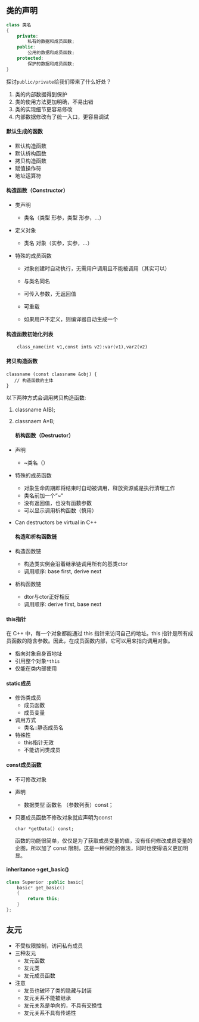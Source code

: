 ## 类的声明

```cpp
class 类名
{
    private:
        私有的数据和成员函数;
    public:
        公用的数据和成员函数;
    protected:
        保护的数据和成员函数;
}
```

探讨```public/private```给我们带来了什么好处？

1. 类的内部数据得到保护
2. 类的使用方法更加明确，不易出错
3. 类的实现细节更容易修改
4. 内部数据修改有了统一入口，更容易调试

#### 默认生成的函数

- 默认构造函数
- 默认析构函数
- 拷贝构造函数
- 赋值操作符
- 地址运算符

#### 构造函数（Constructor）

- 类声明
  
  - 类名（类型 形参，类型 形参，...）

- 定义对象
  
  - 类名 对象（实参，实参，...）

- 特殊的成员函数
  
  - 对象创建时自动执行，无需用户调用且不能被调用（其实可以）
  
  - 与类名同名
  
  - 可传入参数，无返回值
  
  - 可重载
  
  - 如果用户不定义，则编译器自动生成一个

#### 构造函数初始化列表

```
    class_name(int v1,const int& v2):var(v1),var2(v2)
```

#### 拷贝构造函数

```
classname (const classname &obj) {
   // 构造函数的主体
}
```

以下两种方式会调用拷贝构造函数:

1. classname A(B);

2. classnaem A=B;
   
   #### 析构函数（Destructor）
- 声明
  
  - ~类名（）

- 特殊的成员函数
  
  - 对象生命周期即将结束时自动被调用，释放资源或是执行清理工作
  - 类名前加一个“~“
  - 没有返回值，也没有函数参数
  - 可以显示调用析构函数（慎用）

- Can destructors be virtual in C++
  
  #### 构造和析构函数链

- 构造函数链
  
  - 构造类实例会沿着继承链调用所有的基类ctor
  - 调用顺序: base first, derive next

- 析构函数链
  
  - dtor与ctor正好相反
  - 调用顺序: derive first, base next

#### this指针

在 C++ 中，每一个对象都能通过 this 指针来访问自己的地址。this 指针是所有成员函数的隐含参数。因此，在成员函数内部，它可以用来指向调用对象。

- 指向对象自身首地址
- 引用整个对象```*this```
- 仅能在类内部使用

#### static成员

- 修饰类成员
  - 成员函数
  - 成员变量
- 调用方式
  - 类名::静态成员名
- 特殊性
  - this指针无效
  - 不能访问类成员

#### const成员函数

- 不可修改对象

- 声明
  
  - 数据类型 函数名 （参数列表）const；

- 只要成员函数不修改对象就应声明为const
  
  ```
  char *getData() const;
  ```
  
  函数的功能很简单，仅仅是为了获取成员变量的值，没有任何修改成员变量的企图，所以加了 const 限制，这是一种保险的做法，同时也使得语义更加明显。

#### inheritance→get_basic()

```c++
class Superior :public basic{
    basic* get_basic()
    {
        return this;
    }
};
```

## 友元

- 不受权限控制，访问私有成员
- 三种友元
  - 友元函数
  - 友元类
  - 友元成员函数
- 注意
  - 友员也破环了类的隐藏与封装
  - 友元关系不能被继承
  - 友元关系是单向的，不具有交换性
  - 友元关系不具有传递性
